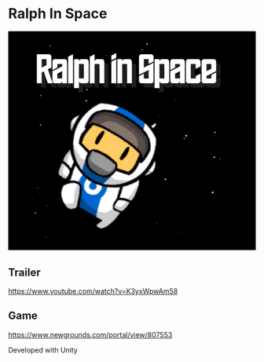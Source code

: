 # Ralph In Space

![.github/Assets/Images/cover.png](./Assets/Images/cover.png)

## Trailer
https://www.youtube.com/watch?v=K3yxWpwAm58

## Game
https://www.newgrounds.com/portal/view/807553


Developed with Unity
